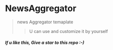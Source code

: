 # NewsAggregator

>news Aggregator temaplate
>>U can use and customize it by yourself


##### If u like this,  Give a star to this repo :-)
